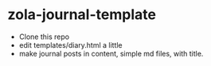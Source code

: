 # zola-journal-template

- Clone this repo
- edit templates/diary.html a little
- make journal posts in content, simple md files, with title.
